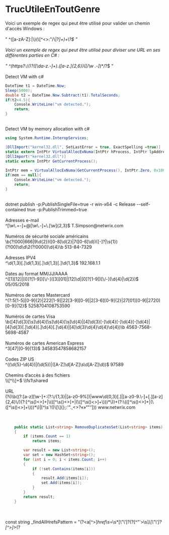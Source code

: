 # TrucUtileEnToutGenre

Voici un exemple de regex qui peut être utilisé pour valider un chemin d'accès Windows : <br>
<br>
" ^([a-zA-Z]\:|\\)(\\[^<>:"/\\|?*]+)+\\?$ "<br>
<br>
Voici un exemple de regex qui peut être utilisé pour diviser une URL en ses différentes parties en C# :<br>
<br>
" ^(https?:\/\/)?([\da-z\.-]+)\.([a-z\.]{2,6})([\/\w \.-]*)*\/?$ "<br>
<br>
Detect VM with c# <br>
```csharp
DateTime t1 = DateTime.Now;
Sleep(5000);
double t2 = DateTime.Now.Subtract(t1).TotalSeconds;
if(t2<4.5){
    Console.WriteLine("vm detected.");
    return;
}
```
<br>
Detect VM by memory allocation with c# <br>

```csharp
using System.Runtime.InteropServices;

[DllImport("kernel32.dll", SetLastError = true, ExactSpelling =true)]
static extern IntPtr VirtualAllocExNuma(IntPtr hProcess, IntPtr lpAddress, uint dwSize, UInt32 flAllocationType, UInt32 flProtect, UInt32 nndPreferred);
[DllImport("kernel32.dll")]
static extern IntPtr GetCurrentProcess();
        
IntPtr mem = VirtualAllocExNuma(GetCurrentProcess(), IntPtr.Zero, 0x1000, 0x3000, 0x4, 0);
if(mem == null){
    Console.WriteLine("vm detected.");
    return;
}
```
<br>
dotnet publish -p:PublishSingleFile=true -r win-x64 -c Release --self-contained true -p:PublishTrimmed=true<br>
<br>
Adresses e-mail   <br>  
^[\w\.=-]+@[\w\.-]+\.[\w]{2,3}$	    T.Simpson@netwrix.com<br><br>
Numéros de sécurité sociale américains	 <br>   
\b(?!000|666|9\d{2})([0-8]\d{2}|7([0-6]\d))([-]?|\s{1})(?!00)\d\d\2(?!0000)\d{4}\b	    513-84-7329<br><br>
Adresses IPV4	 <br>   
^\d{1,3}[.]\d{1,3}[.]\d{1,3}[.]\d{1,3}$	    192.168.1.1<br><br>
Dates au format MM/JJ/AAAA	<br>
^([1][12]|[0]?[1-9])[\/-]([3][01]|[12]\d|[0]?[1-9])[\/-](\d{4}|\d{2})$	05/05/2018<br><br>
Numéros de cartes Mastercard<br>	
^(?:5[1-5][0-9]{2}|222[1-9]|22[3-9][0-9]|2[3-6][0-9]{2}|27[01][0-9]|2720)[0-9]{12}$	5258704108753590<br><br>
Numéros de cartes Visa	<br>
\b([4]\d{3}[\s]\d{4}[\s]\d{4}[\s]\d{4}|[4]\d{3}[-]\d{4}[-]\d{4}[-]\d{4}|[4]\d{3}[.]\d{4}[.]\d{4}[.]\d{4}|[4]\d{3}\d{4}\d{4}\d{4})\b 4563-7568-5698-4587<br><br>
Numéros de cartes American Express	<br>
^3[47][0-9]{13}$	34583547858682157<br><br>
Codes ZIP US	<br>
^((\d{5}-\d{4})|(\d{5})|([A-Z]\d[A-Z]\s\d[A-Z]\d))$	97589<br><br>
Chemins d’accès à des fichiers	<br>
\\[^\\]+$	\\fs1\shared<br><br>
URL	<br>
(?i)\b((?:[a-z][\w-]+:(?:\/{1,3}|[a-z0-9%])|www\d{0,3}[.]|[a-z0-9.\-]+[.][a-z]{2,4}\/)(?:[^\s()<>]+|\(([^\s()<>]+|(\([^\s()<>]+\)))*\))+(?:\(([^\s()<>]+|(\([^\s()<>]+\)))*\)|[^\s`!()\[\]{};:'".,<>?«»“”‘’]))	www.netwrix.com<br>
<br><br>


```csharp
    public static List<string> RemoveDuplicatesSet(List<string> items)
    {
        if (items.Count == 1)
            return items;

        var result = new List<string>();
        var set = new HashSet<string>();
        for (int i = 0; i < items.Count; i++)
        {
            if (!set.Contains(items[i]))
            {
                result.Add(items[i]);
                set.Add(items[i]);
            }
        }
        return result;
    }
```
<br><br>
const string _findAllHrefsPattern = "(?<HTML><a[^>]*href\\s*=\\s*[\\\"\\']?(?<HRef>[^\"'>\\s]*)[\\\"\\']?[^>]*>(?<Title>[^<]+|.*?)?</a\\s*>)";

